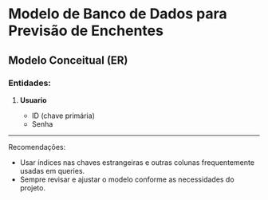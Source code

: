 # Modelo de Banco de Dados para Previsão de Enchentes

## Modelo Conceitual (ER)

### Entidades:

1. **Usuario**

   - ID (chave primária)
   - Senha

---

Recomendações:

- Usar índices nas chaves estrangeiras e outras colunas frequentemente usadas em queries.
- Sempre revisar e ajustar o modelo conforme as necessidades do projeto.

